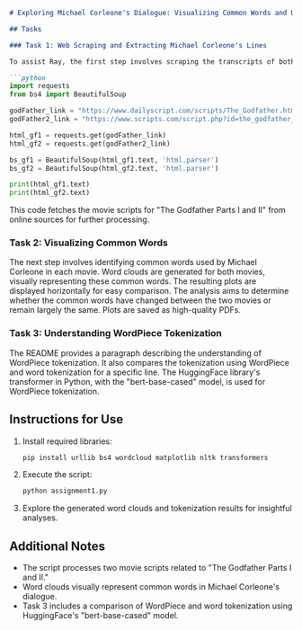
```markdown
# Exploring Michael Corleone's Dialogue: Visualizing Common Words and Understanding WordPiece Tokenization

## Tasks

### Task 1: Web Scraping and Extracting Michael Corleone's Lines

To assist Ray, the first step involves scraping the transcripts of both movies from online sources. The provided code demonstrates how to retrieve the scripts using `requests` and `BeautifulSoup`. The lines spoken by Michael Corleone are then extracted and saved into two files: "GodFather1.txt" and "GodFather2.txt."

```python
import requests
from bs4 import BeautifulSoup

godFather_link = "https://www.dailyscript.com/scripts/The_Godfather.html"
godFather2_link = "https://www.scripts.com/script.php?id=the_godfather_71&p=4"

html_gf1 = requests.get(godFather_link)
html_gf2 = requests.get(godFather2_link)

bs_gf1 = BeautifulSoup(html_gf1.text, 'html.parser')
bs_gf2 = BeautifulSoup(html_gf2.text, 'html.parser')

print(html_gf1.text)
print(html_gf2.text)
```

This code fetches the movie scripts for "The Godfather Parts I and II" from online sources for further processing.

### Task 2: Visualizing Common Words

The next step involves identifying common words used by Michael Corleone in each movie. Word clouds are generated for both movies, visually representing these common words. The resulting plots are displayed horizontally for easy comparison. The analysis aims to determine whether the common words have changed between the two movies or remain largely the same. Plots are saved as high-quality PDFs.

### Task 3: Understanding WordPiece Tokenization

The README provides a paragraph describing the understanding of WordPiece tokenization. It also compares the tokenization using WordPiece and word tokenization for a specific line. The HuggingFace library's transformer in Python, with the "bert-base-cased" model, is used for WordPiece tokenization.

## Instructions for Use

1. Install required libraries:

   ```bash
   pip install urllib bs4 wordcloud matplotlib nltk transformers
   ```

2. Execute the script:

   ```bash
   python assignment1.py
   ```

3. Explore the generated word clouds and tokenization results for insightful analyses.

## Additional Notes

- The script processes two movie scripts related to "The Godfather Parts I and II."
- Word clouds visually represent common words in Michael Corleone's dialogue.
- Task 3 includes a comparison of WordPiece and word tokenization using HuggingFace's "bert-base-cased" model.

```
